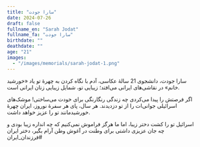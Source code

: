 ```yaml
---
title: "سارا جودت"
date: 2024-07-26
draft: false
fullname_en: "Sarah Jodat"
fullname_fa: "سارا جودت"
birthdate: ""
deathdate: ""
age: "21"
images:
  - "/images/memorials/sarah-jodat-1.png"
---
```


سارا جودت، دانشجوی 21 سالۀ عکاسی،
آدم با نگاه کردن به چهرۀ تو یاد «خورشید خانم» در نقاشی‌های ایرانی می‌افتد؛ زیبایی تو، شمایل زیبایی زنان ایرانی است.

اگر فرصتش را پیدا می‌کردی چه زندگی رنگارنگی برای خودت می‌ساختی! موشک‌های اسرائیلی جوانی‌ات را از تو دزدیدند. هر سال، پای هر سفرۀ نوروز، ایران چهرۀ خورشیدمانند تو را عزیز خواهد داشت.

اسرائیل تو را کشت دختر زیبا، اما ما هرگز فراموش نمی‌کنیم که چه انداره زیبا بودی و چه جان عزیزی داشتی برای وطنت
در آغوش وطن آرام بگیر، دختر ایران
#فرزندان_ایران